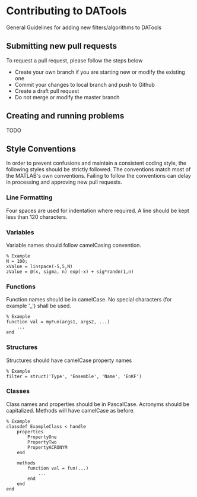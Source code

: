 # Contributing to DATools

General Guidelines for adding new filters/algorithms to DATools

## Submitting new pull requests

To request a pull request, please follow the steps below

* Create your own branch if you are starting new or modify the existing one
* Commit your changes to local branch and push to Github
* Create a draft pull request
* Do not merge or modify the master  branch

## Creating and running problems
TODO

## Style Conventions

In order to prevent confusions and maintain a consistent coding style, the following styles should be strictly followed.
The conventions match most of the MATLAB's own conventions. Failing to follow the conventions can delay in processing 
and approving new pull requests.

### Line Formatting

Four spaces are used for indentation where required. A line should be kept less than 120 characters.

### Variables

Variable names should follow camelCasing convention.

```
% Example
N = 100;
xValue = linspace(-5,5,N)
zValue = @(x, sigma, n) exp(-x) + sig*randn(1,n)
```

### Functions

Function names should be in camelCase. No special characters (for example '_') shall be used.

```
% Example
function val = myFun(args1, args2, ...)
    ...
end
```


### Structures

Structures should have camelCase property names 

```
% Example 
filter = struct('Type', 'Ensemble', 'Name', 'EnKF')
```


### Classes

Class names and properties should be in PascalCase. Acronyms should be capitalized. Methods will have camelCase as before. 

```
% Example
classdef ExampleClass < handle
    properties
        PropertyOne
        PropertyTwo
        PropertyACRONYM
    end

    methods
        function val = fun(...)
            ...
        end
    end
end

```


